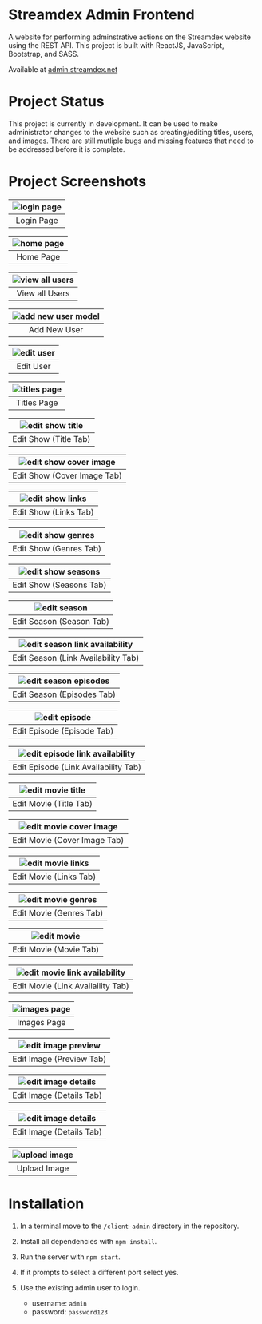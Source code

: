 # Streamdex Admin Frontend

A website for performing adminstrative actions on the Streamdex website using the REST API. This project is built with ReactJS, JavaScript, Bootstrap, and SASS.

Available at [admin.streamdex.net](https://admin.streamdex.net)

# Project Status

This project is currently in development. It can be used to make administrator changes to the website such as creating/editing titles, users, and images. There are still mutliple bugs and missing features that need to be addressed before it is complete.

# Project Screenshots

| ![login page](/misc/readme-images/admin-login.png) |
| :--: |
| Login Page |

| ![home page](/misc/readme-images/admin-home.png) |
| :--: |
| Home Page |

| ![view all users](/misc/readme-images/admin-users.png) |
| :--: |
| View all Users |

| ![add new user model](/misc/readme-images/admin-add-user.png) |
| :--: |
| Add New User  |

| ![edit user](/misc/readme-images/admin-edit-user.png) |
| :--: |
| Edit User |

| ![titles page](/misc/readme-images/admin-titles.png) |
| :--: |
| Titles Page |

| ![edit show title](/misc/readme-images/admin-edit-show-title.png) |
| :--: |
| Edit Show (Title Tab) |

| ![edit show cover image](/misc/readme-images/admin-edit-show-cover-image.png) |
| :--: |
| Edit Show (Cover Image Tab) |

| ![edit show links](/misc/readme-images/admin-edit-show-links.png) |
| :--: |
| Edit Show (Links Tab) |

| ![edit show genres](/misc/readme-images/admin-edit-show-genres.png) |
| :--: |
| Edit Show (Genres Tab) |

| ![edit show seasons](/misc/readme-images/admin-edit-show-seasons.png) |
| :--: |
| Edit Show (Seasons Tab) |

| ![edit season](/misc/readme-images/admin-edit-show-seasons-season.png) |
| :--: |
| Edit Season (Season Tab) |

| ![edit season link availability](/misc/readme-images/admin-edit-show-seasons-avail.png) |
| :--: |
| Edit Season (Link Availability Tab) |

| ![edit season episodes](/misc/readme-images/admin-edit-show-episodes.png) |
| :--: |
| Edit Season (Episodes Tab) |

| ![edit episode](/misc/readme-images/admin-edit-show-episodes-episode.png) |
| :--: |
| Edit Episode (Episode Tab) |

| ![edit episode link availability](/misc/readme-images/admin-edit-show-episodes-avail.png) |
| :--: |
| Edit Episode (Link Availability Tab) |

| ![edit movie title](/misc/readme-images/admin-edit-movie-title.png) |
| :--: |
| Edit Movie (Title Tab) |

| ![edit movie cover image](/misc/readme-images/admin-edit-movie-cover-image.png) |
| :--: |
| Edit Movie (Cover Image Tab) |

| ![edit movie links](/misc/readme-images/admin-edit-movie-links.png) |
| :--: |
| Edit Movie (Links Tab) |

| ![edit movie genres](/misc/readme-images/admin-edit-movie-genres.png) |
| :--: |
| Edit Movie (Genres Tab) |

| ![edit movie](/misc/readme-images/admin-edit-movie-movie.png) |
| :--: |
| Edit Movie (Movie Tab) |

| ![edit movie link availability](/misc/readme-images/admin-edit-movie-avail.png) |
| :--: |
| Edit Movie (Link Availaility Tab) |

| ![images page](/misc/readme-images/admin-images.png) |
| :--: |
| Images Page |

| ![edit image preview](/misc/readme-images/admin-edit-image-preview.png) |
| :--: |
| Edit Image (Preview Tab) |

| ![edit image details](/misc/readme-images/admin-edit-image-details.png) |
| :--: |
| Edit Image (Details Tab) |

| ![edit image details](/misc/readme-images/admin-edit-image-details.png) |
| :--: |
| Edit Image (Details Tab) |

| ![upload image](/misc/readme-images/admin-upload-image.png) |
| :--: |
| Upload Image |

# Installation

1. In a terminal move to the `/client-admin` directory in the repository.

2. Install all dependencies with `npm install`.

3. Run the server with `npm start`.

4. If it prompts to select a different port select yes.

5. Use the existing admin user to login.
    - username: `admin`
    - password: `password123`
